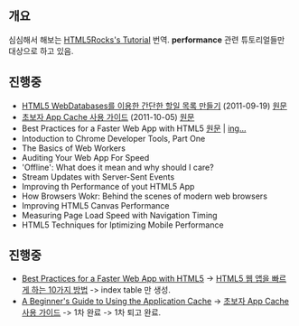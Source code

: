 ## 개요
심심해서 해보는 [HTML5Rocks's Tutorial](http://www.html5rocks.com/en/tutorials) 번역.
**performance** 관련 튜토리얼들만 대상으로 하고 있음. 

## 진행중 

* [HTML5 WebDatabases를 이용한 간단한 할일 목록 만들기](https://github.com/zziuni/HTML5Rocks_kr/tree/master/tutorials/webdatabase/todo) (2011-09-19) [원문](http://www.html5rocks.com/en/tutorials/webdatabase/todo/)
* [초보자 App Cache 사용 가이드](https://github.com/zziuni/HTML5Rocks_kr/tree/master/tutorials/appcache/beginner) (2011-10-05) [원문](http://www.html5rocks.com/en/tutorials/appcache/beginner/)
* Best Practices for a Faster Web App with HTML5 [원문](http://www.html5rocks.com/en/tutorials/speed/quick/) | [ing...](https://github.com/zziuni/HTML5Rocks_kr/tree/master/tutorials/speed/quick)
* Intoduction to Chrome Developer Tools, Part One
* The Basics of Web Workers
* Auditing Your Web App For Speed
* 'Offline': What does it mean and why should I care?
* Stream Updates with Server-Sent Events
* Improving th Performance of yout HTML5 App
* How Browsers Wokr: Behind the scenes of modern web browsers
* Improving HTML5 Canvas Performance
* Measuring Page Load Speed with Navigation Timing
* HTML5 Techniques for Iptimizing Mobile Performance


## 진행중
* [Best Practices for a Faster Web App with HTML5](http://www.html5rocks.com/en/tutorials/speed/quick/) -> [HTML5 웹 앱을 빠르게 하는 10가지 방법](https://github.com/zziuni/HTML5Rocks_kr/tree/master/tutorials/speed/quick) -> index table 만 생성.
* [A Beginner's Guide to Using the Application Cache](http://www.html5rocks.com/en/tutorials/appcache/beginner/)  -> [초보자 App Cache 사용 가이드](https://github.com/zziuni/HTML5Rocks_kr/tree/master/tutorials/appcache/beginner) -> 1차 완료 -> 1차 퇴고 완료.


